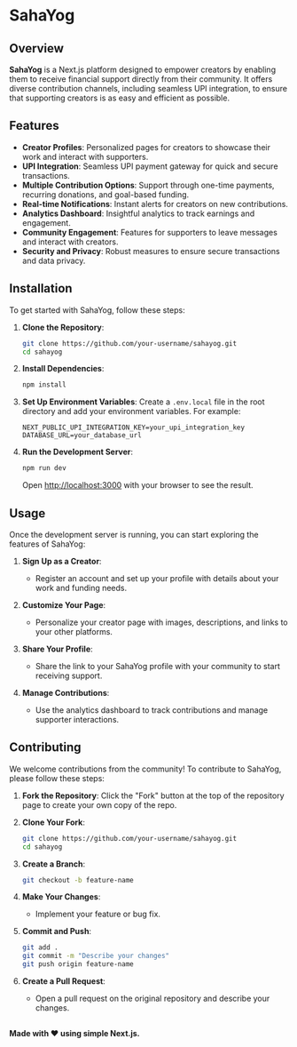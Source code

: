 # SahaYog

## Overview

**SahaYog** is a Next.js platform designed to empower creators by enabling them to receive financial support directly from their community. It offers diverse contribution channels, including seamless UPI integration, to ensure that supporting creators is as easy and efficient as possible.

## Features

- **Creator Profiles**: Personalized pages for creators to showcase their work and interact with supporters.
- **UPI Integration**: Seamless UPI payment gateway for quick and secure transactions.
- **Multiple Contribution Options**: Support through one-time payments, recurring donations, and goal-based funding.
- **Real-time Notifications**: Instant alerts for creators on new contributions.
- **Analytics Dashboard**: Insightful analytics to track earnings and engagement.
- **Community Engagement**: Features for supporters to leave messages and interact with creators.
- **Security and Privacy**: Robust measures to ensure secure transactions and data privacy.

## Installation

To get started with SahaYog, follow these steps:

1. **Clone the Repository**:
    ```bash
    git clone https://github.com/your-username/sahayog.git
    cd sahayog
    ```

2. **Install Dependencies**:
    ```bash
    npm install
    ```

3. **Set Up Environment Variables**:
    Create a `.env.local` file in the root directory and add your environment variables. For example:
    ```env
    NEXT_PUBLIC_UPI_INTEGRATION_KEY=your_upi_integration_key
    DATABASE_URL=your_database_url
    ```

4. **Run the Development Server**:
    ```bash
    npm run dev
    ```
    Open [http://localhost:3000](http://localhost:3000) with your browser to see the result.

## Usage

Once the development server is running, you can start exploring the features of SahaYog:

1. **Sign Up as a Creator**:
    - Register an account and set up your profile with details about your work and funding needs.

2. **Customize Your Page**:
    - Personalize your creator page with images, descriptions, and links to your other platforms.

3. **Share Your Profile**:
    - Share the link to your SahaYog profile with your community to start receiving support.

4. **Manage Contributions**:
    - Use the analytics dashboard to track contributions and manage supporter interactions.

## Contributing

We welcome contributions from the community! To contribute to SahaYog, please follow these steps:

1. **Fork the Repository**:
    Click the "Fork" button at the top of the repository page to create your own copy of the repo.

2. **Clone Your Fork**:
    ```bash
    git clone https://github.com/your-username/sahayog.git
    cd sahayog
    ```

3. **Create a Branch**:
    ```bash
    git checkout -b feature-name
    ```

4. **Make Your Changes**:
    - Implement your feature or bug fix.

5. **Commit and Push**:
    ```bash
    git add .
    git commit -m "Describe your changes"
    git push origin feature-name
    ```

6. **Create a Pull Request**:
    - Open a pull request on the original repository and describe your changes.

## 

**Made with ❤️ using simple Next.js.**


